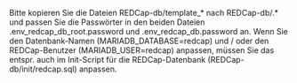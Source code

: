 Bitte kopieren Sie die Dateien REDCap-db/template_* nach REDCap-db/.* und passen Sie die Passwörter in den beiden Dateien .env_redcap_db_root.password und .env_redcap_db.password an.
Wenn Sie den Datenbank-Namen (MARIADB_DATABASE=redcap) und / oder den REDCap-Benutzer (MARIADB_USER=redcap) anpassen, müssen Sie das entspr. auch im Init-Script für die REDCap-Datenbank (REDCap-db/init/redcap.sql) anpassen.
